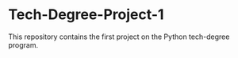 # Tech-Degree-Project-1
This repository contains the first project on the Python tech-degree program. 
